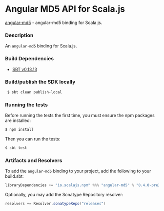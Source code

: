 Angular MD5 API for Scala.js
================================
[angular-md5](https://www.npmjs.com/package/angular-md5) - angular-md5 binding for Scala.js.

### Description

An `angular-md5` binding for Scala.js.

### Build Dependencies

* [SBT v0.13.13](http://www.scala-sbt.org/download.html)

### Build/publish the SDK locally

```bash
 $ sbt clean publish-local
```

### Running the tests

Before running the tests the first time, you must ensure the npm packages are installed:

```bash
$ npm install
```

Then you can run the tests:

```bash
$ sbt test
```

### Artifacts and Resolvers

To add the `angular-md5` binding to your project, add the following to your build.sbt:  

```sbt
libraryDependencies += "io.scalajs.npm" %%% "angular-md5" % "0.4.0-pre3"
```

Optionally, you may add the Sonatype Repository resolver:

```sbt   
resolvers += Resolver.sonatypeRepo("releases") 
```